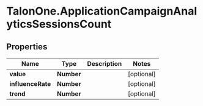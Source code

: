 # TalonOne.ApplicationCampaignAnalyticsSessionsCount

## Properties

Name | Type | Description | Notes
------------ | ------------- | ------------- | -------------
**value** | **Number** |  | [optional] 
**influenceRate** | **Number** |  | [optional] 
**trend** | **Number** |  | [optional] 


